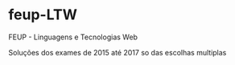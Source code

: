 # feup-LTW

FEUP - Linguagens e Tecnologias Web

Soluções dos exames de 2015 até 2017 so das escolhas multiplas
